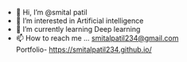 - 👋 Hi, I’m @smital patil
- 👀 I’m interested in Artificial intelligence
- 🌱 I’m currently learning Deep learning
- 📫 How to reach me ...
        smitalpatil234@gmail.com                                                
        Portfolio- https://smitalpatil234.github.io/

<!---
smitalpatil234/smitalpatil234 is a ✨ special ✨ repository because its `README.md` (this file) appears on your GitHub profile.
You can click the Preview link to take a look at your changes.
--->
